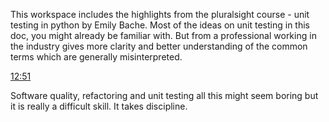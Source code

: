 This workspace includes the highlights from the pluralsight course - unit testing in python by Emily Bache. Most of the ideas on unit testing in this doc, you might already be familiar with. But from a professional working in the industry gives more clarity and better understanding of the common terms which are generally misinterpreted.

[12:51](https://smartjoulespd.slack.com/archives/D01363Y7WF7/p1589008875016200)

Software quality, refactoring and unit testing all this might seem boring but it is really a difficult skill. It takes discipline.
<!--stackedit_data:
eyJoaXN0b3J5IjpbLTE1MTYzMjcwODldfQ==
-->